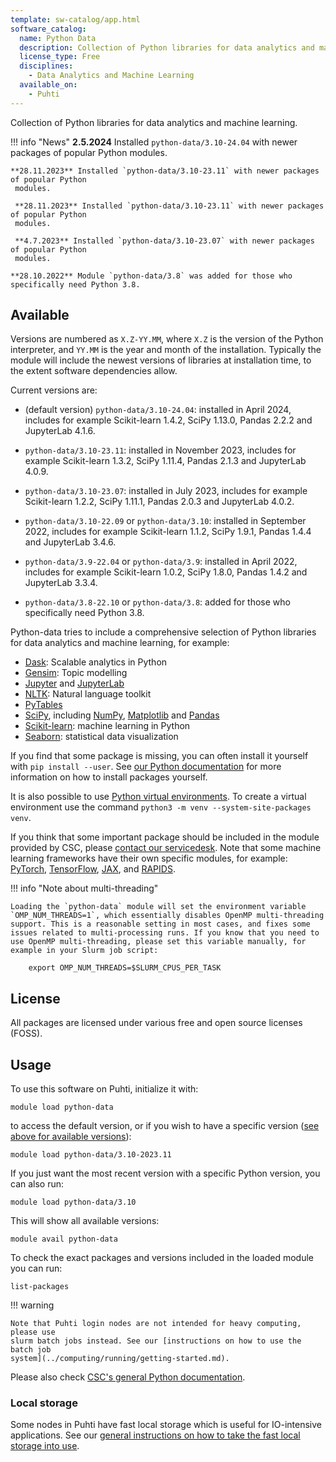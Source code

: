 ```yaml
---
template: sw-catalog/app.html
software_catalog:
  name: Python Data
  description: Collection of Python libraries for data analytics and machine learning
  license_type: Free
  disciplines:
    - Data Analytics and Machine Learning
  available_on:
    - Puhti
---
```


Collection of Python libraries for data analytics and machine learning.

!!! info "News"
     **2.5.2024** Installed `python-data/3.10-24.04` with newer packages of popular Python 
     modules.

    **28.11.2023** Installed `python-data/3.10-23.11` with newer packages of popular Python 
     modules.

     **28.11.2023** Installed `python-data/3.10-23.11` with newer packages of popular Python 
     modules.

     **4.7.2023** Installed `python-data/3.10-23.07` with newer packages of popular Python 
     modules.

    **28.10.2022** Module `python-data/3.8` was added for those who
    specifically need Python 3.8.


## Available

Versions are numbered as `X.Z-YY.MM`, where `X.Z` is the version of
the Python interpreter, and `YY.MM` is the year and month of the
installation. Typically the module will include the newest versions of
libraries at installation time, to the extent software dependencies
allow.

Current versions are:

- (default version) `python-data/3.10-24.04`: installed in April 2024,
  includes for example Scikit-learn 1.4.2, SciPy 1.13.0, Pandas 2.2.2
  and JupyterLab 4.1.6.

- `python-data/3.10-23.11`: installed in November 2023, includes for
  example Scikit-learn 1.3.2, SciPy 1.11.4, Pandas 2.1.3 and
  JupyterLab 4.0.9.

- `python-data/3.10-23.07`: installed in July 2023, includes for
  example Scikit-learn 1.2.2, SciPy 1.11.1, Pandas 2.0.3 and JupyterLab
  4.0.2.
- `python-data/3.10-22.09` or `python-data/3.10`:
  installed in September 2022, includes for example Scikit-learn
  1.1.2, SciPy 1.9.1, Pandas 1.4.4 and JupyterLab 3.4.6.
- `python-data/3.9-22.04` or `python-data/3.9`: installed in April
  2022, includes for example Scikit-learn 1.0.2, SciPy 1.8.0, Pandas
  1.4.2 and JupyterLab 3.3.4.
- `python-data/3.8-22.10` or `python-data/3.8`: added for those who
  specifically need Python 3.8.

Python-data tries to include a comprehensive selection of Python libraries for
data analytics and machine learning, for example:

- [Dask](https://dask.org/): Scalable analytics in Python
- [Gensim](https://radimrehurek.com/gensim/): Topic modelling
- [Jupyter](https://jupyter.org/index.html) and [JupyterLab](https://jupyterlab.readthedocs.io/en/stable/)
- [NLTK](https://matplotlib.org/): Natural language toolkit
- [PyTables](http://www.pytables.org/)
- [SciPy](https://www.scipy.org/), including [NumPy](https://www.numpy.org/), [Matplotlib](https://matplotlib.org/) and [Pandas](https://pandas.pydata.org/)
- [Scikit-learn](https://scikit-learn.org/stable/): machine learning in Python
- [Seaborn](https://seaborn.pydata.org/): statistical data visualization

If you find that some package is missing, you can often install it
yourself with `pip install --user`.  See [our Python
documentation](../support/tutorials/python-usage-guide.md#installing-python-packages-to-existing-modules)
for more information on how to install packages yourself.

It is also possible to use [Python virtual
environments](https://packaging.python.org/en/latest/guides/installing-using-pip-and-virtual-environments/#creating-a-virtual-environment).
To create a virtual environment use the command `python3 -m venv
--system-site-packages venv`.

If you think that some important package should be included in the
module provided by CSC, please [contact our
servicedesk](../support/contact.md). Note that some machine learning
frameworks have their own specific modules, for example:
[PyTorch](pytorch.md), [TensorFlow](tensorflow.md), [JAX](jax.md), and
[RAPIDS](rapids.md).

!!! info "Note about multi-threading"

    Loading the `python-data` module will set the environment variable
    `OMP_NUM_THREADS=1`, which essentially disables OpenMP multi-threading
    support. This is a reasonable setting in most cases, and fixes some
    issues related to multi-processing runs. If you know that you need to
    use OpenMP multi-threading, please set this variable manually, for
    example in your Slurm job script:

        export OMP_NUM_THREADS=$SLURM_CPUS_PER_TASK


## License

All packages are licensed under various free and open source licenses (FOSS).

## Usage

To use this software on Puhti, initialize it with:

```text
module load python-data
```

to access the default version, or if you wish to have a specific version ([see
above for available versions](#available)):

```text
module load python-data/3.10-2023.11
```

If you just want the most recent version with a specific Python version, you can also run:

```text
module load python-data/3.10
```

This will show all available versions:

```text
module avail python-data
```

To check the exact packages and versions included in the loaded module you can run:

```text
list-packages
```

!!! warning

    Note that Puhti login nodes are not intended for heavy computing, please use
    slurm batch jobs instead. See our [instructions on how to use the batch job
    system](../computing/running/getting-started.md).

Please also check [CSC's general Python documentation](python.md).

### Local storage

Some nodes in Puhti have fast local storage which is useful for
IO-intensive applications. See our [general instructions on how to
take the fast local storage into
use](../computing/running/creating-job-scripts-puhti.md#local-storage).
